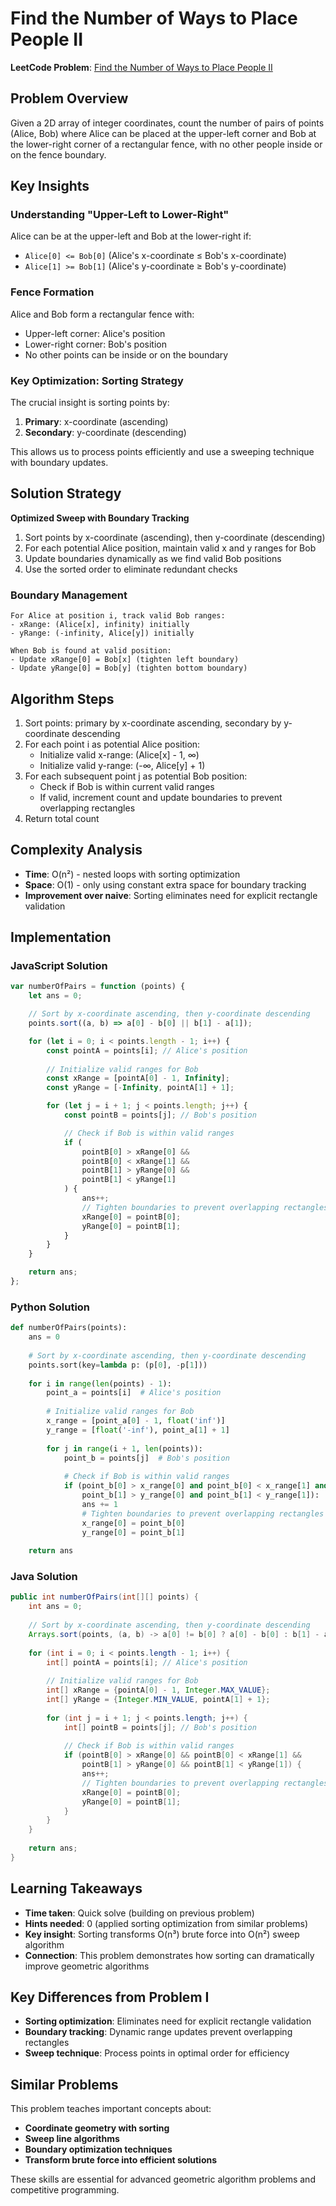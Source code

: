 # Find the Number of Ways to Place People II

**LeetCode Problem**: [Find the Number of Ways to Place People II](https://leetcode.com/problems/find-the-number-of-ways-to-place-people-ii/)

## Problem Overview

Given a 2D array of integer coordinates, count the number of pairs of points (Alice, Bob) where Alice can be placed at the upper-left corner and Bob at the lower-right corner of a rectangular fence, with no other people inside or on the fence boundary.

## Key Insights

### Understanding "Upper-Left to Lower-Right"

Alice can be at the upper-left and Bob at the lower-right if:
- `Alice[0] <= Bob[0]` (Alice's x-coordinate ≤ Bob's x-coordinate)
- `Alice[1] >= Bob[1]` (Alice's y-coordinate ≥ Bob's y-coordinate)

### Fence Formation

Alice and Bob form a rectangular fence with:
- Upper-left corner: Alice's position
- Lower-right corner: Bob's position
- No other points can be inside or on the boundary

### Key Optimization: Sorting Strategy

The crucial insight is sorting points by:
1. **Primary**: x-coordinate (ascending)
2. **Secondary**: y-coordinate (descending)

This allows us to process points efficiently and use a sweeping technique with boundary updates.

## Solution Strategy

**Optimized Sweep with Boundary Tracking**

1. Sort points by x-coordinate (ascending), then y-coordinate (descending)
2. For each potential Alice position, maintain valid x and y ranges for Bob
3. Update boundaries dynamically as we find valid Bob positions
4. Use the sorted order to eliminate redundant checks

### Boundary Management

```
For Alice at position i, track valid Bob ranges:
- xRange: (Alice[x], infinity) initially
- yRange: (-infinity, Alice[y]) initially

When Bob is found at valid position:
- Update xRange[0] = Bob[x] (tighten left boundary)
- Update yRange[0] = Bob[y] (tighten bottom boundary)
```

## Algorithm Steps

1. Sort points: primary by x-coordinate ascending, secondary by y-coordinate descending
2. For each point i as potential Alice position:
   - Initialize valid x-range: (Alice[x] - 1, ∞)
   - Initialize valid y-range: (-∞, Alice[y] + 1)
3. For each subsequent point j as potential Bob position:
   - Check if Bob is within current valid ranges
   - If valid, increment count and update boundaries to prevent overlapping rectangles
4. Return total count

## Complexity Analysis

- **Time**: O(n²) - nested loops with sorting optimization
- **Space**: O(1) - only using constant extra space for boundary tracking
- **Improvement over naive**: Sorting eliminates need for explicit rectangle validation

## Implementation

### JavaScript Solution
```javascript
var numberOfPairs = function (points) {
    let ans = 0;

    // Sort by x-coordinate ascending, then y-coordinate descending
    points.sort((a, b) => a[0] - b[0] || b[1] - a[1]);

    for (let i = 0; i < points.length - 1; i++) {
        const pointA = points[i]; // Alice's position
        
        // Initialize valid ranges for Bob
        const xRange = [pointA[0] - 1, Infinity];
        const yRange = [-Infinity, pointA[1] + 1];

        for (let j = i + 1; j < points.length; j++) {
            const pointB = points[j]; // Bob's position

            // Check if Bob is within valid ranges
            if (
                pointB[0] > xRange[0] &&
                pointB[0] < xRange[1] &&
                pointB[1] > yRange[0] &&
                pointB[1] < yRange[1]
            ) {
                ans++;
                // Tighten boundaries to prevent overlapping rectangles
                xRange[0] = pointB[0];
                yRange[0] = pointB[1];
            }
        }
    }

    return ans;
};
```

### Python Solution
```python
def numberOfPairs(points):
    ans = 0
    
    # Sort by x-coordinate ascending, then y-coordinate descending
    points.sort(key=lambda p: (p[0], -p[1]))
    
    for i in range(len(points) - 1):
        point_a = points[i]  # Alice's position
        
        # Initialize valid ranges for Bob
        x_range = [point_a[0] - 1, float('inf')]
        y_range = [float('-inf'), point_a[1] + 1]
        
        for j in range(i + 1, len(points)):
            point_b = points[j]  # Bob's position
            
            # Check if Bob is within valid ranges
            if (point_b[0] > x_range[0] and point_b[0] < x_range[1] and
                point_b[1] > y_range[0] and point_b[1] < y_range[1]):
                ans += 1
                # Tighten boundaries to prevent overlapping rectangles
                x_range[0] = point_b[0]
                y_range[0] = point_b[1]
    
    return ans
```

### Java Solution
```java
public int numberOfPairs(int[][] points) {
    int ans = 0;
    
    // Sort by x-coordinate ascending, then y-coordinate descending
    Arrays.sort(points, (a, b) -> a[0] != b[0] ? a[0] - b[0] : b[1] - a[1]);
    
    for (int i = 0; i < points.length - 1; i++) {
        int[] pointA = points[i]; // Alice's position
        
        // Initialize valid ranges for Bob
        int[] xRange = {pointA[0] - 1, Integer.MAX_VALUE};
        int[] yRange = {Integer.MIN_VALUE, pointA[1] + 1};
        
        for (int j = i + 1; j < points.length; j++) {
            int[] pointB = points[j]; // Bob's position
            
            // Check if Bob is within valid ranges
            if (pointB[0] > xRange[0] && pointB[0] < xRange[1] &&
                pointB[1] > yRange[0] && pointB[1] < yRange[1]) {
                ans++;
                // Tighten boundaries to prevent overlapping rectangles
                xRange[0] = pointB[0];
                yRange[0] = pointB[1];
            }
        }
    }
    
    return ans;
}
```

## Learning Takeaways

- **Time taken**: Quick solve (building on previous problem)
- **Hints needed**: 0 (applied sorting optimization from similar problems)
- **Key insight**: Sorting transforms O(n³) brute force into O(n²) sweep algorithm
- **Connection**: This problem demonstrates how sorting can dramatically improve geometric algorithms

## Key Differences from Problem I

- **Sorting optimization**: Eliminates need for explicit rectangle validation
- **Boundary tracking**: Dynamic range updates prevent overlapping rectangles
- **Sweep technique**: Process points in optimal order for efficiency

## Similar Problems

This problem teaches important concepts about:
- **Coordinate geometry with sorting**
- **Sweep line algorithms**
- **Boundary optimization techniques**
- **Transform brute force into efficient solutions**

These skills are essential for advanced geometric algorithm problems and competitive programming.